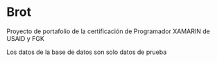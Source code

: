 # Brot
Proyecto de portafolio de la certificación de Programador XAMARIN de USAID y FGK

Los datos de la base de datos son solo datos de prueba
